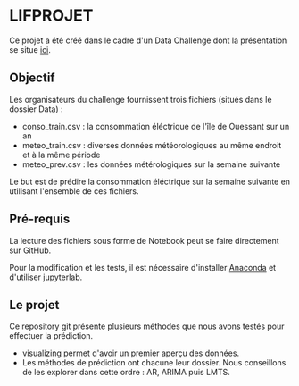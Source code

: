 # LIFPROJET

Ce projet a été créé dans le cadre d'un Data Challenge dont la présentation se situe [ici]( https://www.sfds.asso.fr/fr/jeunes_statisticiens/manifestations/610-data_challenge_jds_2018/).

## Objectif

Les organisateurs du challenge fournissent trois fichiers (situés dans le dossier Data) :
* conso_train.csv : la consommation éléctrique de l'île de Ouessant sur un an
* meteo_train.csv : diverses données météorologiques au même endroit et à la même période
* meteo_prev.csv : les données métérologiques sur la semaine suivante

Le but est de prédire la consommation éléctrique sur la semaine suivante en utilisant l'ensemble de ces fichiers.

## Pré-requis

La lecture des fichiers sous forme de Notebook peut se faire directement sur GitHub.

Pour la modification et les tests, il est nécessaire d'installer [Anaconda](https://www.anaconda.com) et d'utiliser jupyterlab.

## Le projet

Ce repository git présente plusieurs méthodes que nous avons testés pour effectuer la prédiction.
* visualizing permet d'avoir un premier aperçu des données.
* Les méthodes de prédiction ont chacune leur dossier. Nous conseillons de les explorer dans cette ordre : AR, ARIMA puis LMTS.

